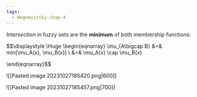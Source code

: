 ```yaml
---
tags:
  - Negnevistky-chap-4
---
```

*Intersection* in fuzzy sets are the **minimum** of both membership functions:

$$\displaystyle \Huge \begin{eqnarray} 
\mu_{A\bigcap B} &=& min[\mu_A(x), \mu_B(x)] \\
&=& \mu_A(x) \cap \mu_B(x) 

\end{eqnarray}$$

![[Pasted image 20231027185420.png|600]]

![[Pasted image 20231027185457.png|700]]